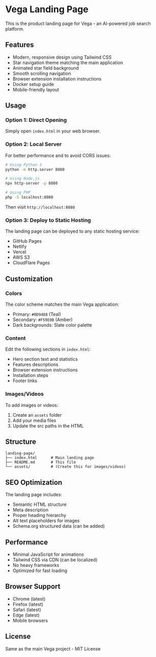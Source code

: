 # Vega Landing Page

This is the product landing page for Vega - an AI-powered job search platform.

## Features

- Modern, responsive design using Tailwind CSS
- Star navigation theme matching the main application
- Animated star field background
- Smooth scrolling navigation
- Browser extension installation instructions
- Docker setup guide
- Mobile-friendly layout

## Usage

### Option 1: Direct Opening

Simply open `index.html` in your web browser.

### Option 2: Local Server

For better performance and to avoid CORS issues:

```bash
# Using Python 3
python -m http.server 8080

# Using Node.js
npx http-server -p 8080

# Using PHP
php -S localhost:8080
```

Then visit `http://localhost:8080`

### Option 3: Deploy to Static Hosting

The landing page can be deployed to any static hosting service:

- GitHub Pages
- Netlify
- Vercel
- AWS S3
- CloudFlare Pages

## Customization

### Colors

The color scheme matches the main Vega application:

- Primary: `#0D9488` (Teal)
- Secondary: `#F59E0B` (Amber)
- Dark backgrounds: Slate color palette

### Content

Edit the following sections in `index.html`:

- Hero section text and statistics
- Features descriptions
- Browser extension instructions
- Installation steps
- Footer links

### Images/Videos

To add images or videos:

1. Create an `assets` folder
2. Add your media files
3. Update the src paths in the HTML

## Structure

```
landing-page/
├── index.html      # Main landing page
├── README.md       # This file
└── assets/         # (Create this for images/videos)
```

## SEO Optimization

The landing page includes:

- Semantic HTML structure
- Meta description
- Proper heading hierarchy
- Alt text placeholders for images
- Schema.org structured data (can be added)

## Performance

- Minimal JavaScript for animations
- Tailwind CSS via CDN (can be localized)
- No heavy frameworks
- Optimized for fast loading

## Browser Support

- Chrome (latest)
- Firefox (latest)
- Safari (latest)
- Edge (latest)
- Mobile browsers

## License

Same as the main Vega project - MIT License
